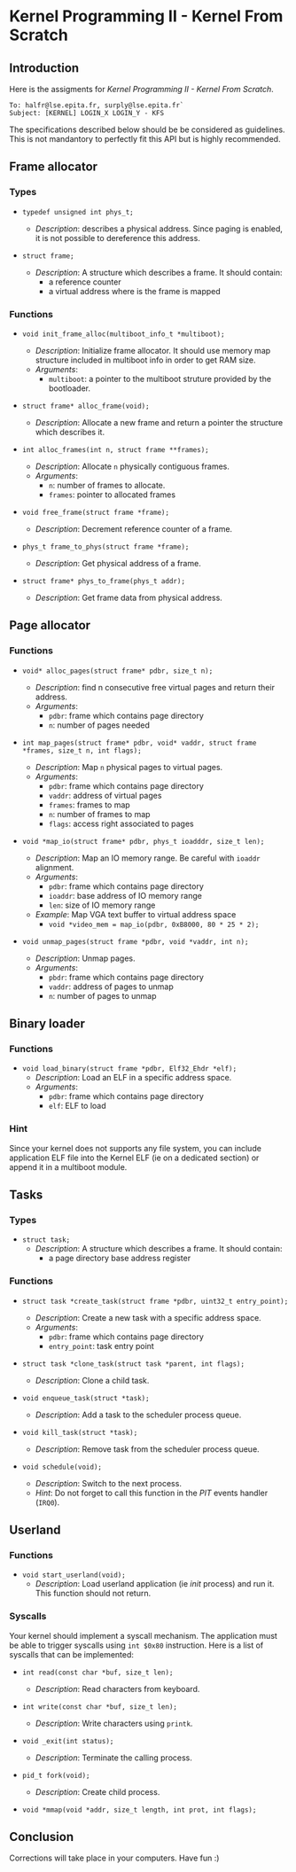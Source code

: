 # Kernel Programming II - Kernel From Scratch

## Introduction

Here is the assigments for *Kernel Programming II - Kernel From Scratch*.

    To: halfr@lse.epita.fr, surply@lse.epita.fr`
    Subject: [KERNEL] LOGIN_X LOGIN_Y - KFS

The specifications described below should be be considered as guidelines.
This is not mandantory to perfectly fit this API but is highly recommended.

## Frame allocator

### Types

- `typedef unsigned int phys_t;`
    - *Description*: describes a physical address. Since paging is enabled, it
    is not possible to dereference this address.

- `struct frame;`
    - *Description*: A structure which describes a frame. It should contain:
        - a reference counter
        - a virtual address where is the frame is mapped

### Functions

- `void init_frame_alloc(multiboot_info_t *multiboot);`
    - *Description*: Initialize frame allocator. It should use memory map
        structure included in multiboot info in order to get RAM size.
    - *Arguments*:
        - `multiboot`: a pointer to the multiboot struture provided by the
            bootloader.

- `struct frame* alloc_frame(void);`
    - *Description*: Allocate a new frame and return a pointer the structure
        which describes it.

- `int alloc_frames(int n, struct frame **frames);`
    - *Description*: Allocate `n` physically contiguous frames.
    - *Arguments*:
        - `n`: number of frames to allocate.
        - `frames`: pointer to allocated frames

- `void free_frame(struct frame *frame);`
    - *Description*: Decrement reference counter of a frame.

- `phys_t frame_to_phys(struct frame *frame);`
    - *Description*: Get physical address of a frame.

- `struct frame* phys_to_frame(phys_t addr);`
    - *Description*: Get frame data from physical address.

## Page allocator

### Functions

- `void* alloc_pages(struct frame* pdbr, size_t n);`
    - *Description*: find n consecutive free virtual pages and return their
        address.
    - *Arguments*:
        - `pdbr`: frame which contains page directory
        - `n`: number of pages needed

- `int map_pages(struct frame* pdbr, void* vaddr, struct frame *frames, size_t n, int flags);`
    - *Description*: Map `n` physical pages to virtual pages.
    - *Arguments*:
        - `pdbr`: frame which contains page directory
        - `vaddr`: address of virtual pages
        - `frames`: frames to map
        - `n`: number of frames to map
        - `flags`: access right associated to pages

- `void *map_io(struct frame* pdbr, phys_t ioadddr, size_t len);`
    - *Description*: Map an IO memory range. Be careful with `ioaddr` alignment.
    - *Arguments*:
        - `pdbr`: frame which contains page directory
        - `ioaddr`: base address of IO memory range
        - `len`: size of IO memory range
    - *Example*: Map VGA text buffer to virtual address space
        - `void *video_mem = map_io(pdbr, 0xB8000, 80 * 25 * 2);`

- `void unmap_pages(struct frame *pdbr, void *vaddr, int n);`
    - *Description*: Unmap pages.
    - *Arguments*:
        - `pbdr`: frame which contains page directory
        - `vaddr`: address of pages to unmap
        - `n`: number of pages to unmap

## Binary loader

### Functions

- `void load_binary(struct frame *pdbr, Elf32_Ehdr *elf);`
    - *Description*: Load an ELF in a specific address space.
    - *Arguments*:
        - `pdbr`: frame which contains page directory
        - `elf`: ELF to load

### Hint

Since your kernel does not supports any file system, you can include
application ELF file into the Kernel ELF (ie on a dedicated section) or append
it in a multiboot module.

## Tasks

### Types

- `struct task;`
    - *Description*: A structure which describes a frame. It should contain:
        - a page directory base address register

### Functions

- `struct task *create_task(struct frame *pdbr, uint32_t entry_point);`
    - *Description*: Create a new task with a specific address space.
    - *Arguments*:
        - `pdbr`: frame which contains page directory
        - `entry_point`: task entry point

- `struct task *clone_task(struct task *parent, int flags);`
    - *Description*: Clone a child task.

- `void enqueue_task(struct *task);`
    - *Description*: Add a task to the scheduler process queue.

- `void kill_task(struct *task);`
    - *Description*: Remove task from the scheduler process queue.

- `void schedule(void);`
    - *Description*: Switch to the next process.
    - *Hint*: Do not forget to call this function in the *PIT* events handler
        (`IRQ0`).

## Userland

### Functions

- `void start_userland(void);`
    - *Description*: Load userland application (ie *init* process) and run it.
    This function should not return.

### Syscalls

Your kernel should implement a syscall mechanism. The application must be able
to trigger syscalls using `int $0x80` instruction. Here is a list of syscalls
that can be implemented:

- `int read(const char *buf, size_t len);`
    - *Description*: Read characters from keyboard.

- `int write(const char *buf, size_t len);`
    - *Description*: Write characters using `printk`.

- `void _exit(int status);`
    - *Description*: Terminate the calling process.

- `pid_t fork(void);`
    - *Description*: Create child process.

- `void *mmap(void *addr, size_t length, int prot, int flags);`

## Conclusion

Corrections will take place in your computers.
Have fun :)

